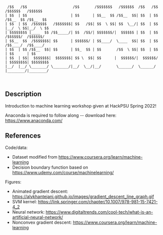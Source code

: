 ```text

 /$$   /$$                     /$$       /$$$$$$$   /$$$$$$  /$$   /$$        /$$$$$$   /$$$$$$ 
| $$  | $$                    | $$      | $$__  $$ /$$__  $$| $$  | $$       /$$__  $$ /$$__  $$
| $$  | $$  /$$$$$$   /$$$$$$$| $$   /$$| $$  \ $$| $$  \__/| $$  | $$      |__/  \ $$|__/  \ $$
| $$$$$$$$ |____  $$ /$$_____/| $$  /$$/| $$$$$$$/|  $$$$$$ | $$  | $$        /$$$$$$/  /$$$$$$/
| $$__  $$  /$$$$$$$| $$      | $$$$$$/ | $$____/  \____  $$| $$  | $$       /$$____/  /$$____/ 
| $$  | $$ /$$__  $$| $$      | $$_  $$ | $$       /$$  \ $$| $$  | $$      | $$      | $$      
| $$  | $$|  $$$$$$$|  $$$$$$$| $$ \  $$| $$      |  $$$$$$/|  $$$$$$/      | $$$$$$$$| $$$$$$$$
|__/  |__/ \_______/ \_______/|__/  \__/|__/       \______/  \______/       |________/|________/
                                                                                                
                                                                                                                                                                                                
```

## Description

Introduction to machine learning workshop given at HackPSU Spring 2022!

Anaconda is required to follow along -- download here: https://www.anaconda.com/

## References

Code/data:
- Dataset modified from https://www.coursera.org/learn/machine-learning
- Decision boundary function based on https://www.udemy.com/course/machinelearning/ 

Figures:
- Animated gradient descent: https://alykhantejani.github.io/images/gradient_descent_line_graph.gif
- SVM kernel: https://link.springer.com/chapter/10.1007/978-981-15-7421-4_2
- Neural network: https://www.digitaltrends.com/cool-tech/what-is-an-artificial-neural-network/
- Nonconvex gradient descent: https://www.coursera.org/learn/machine-learning
